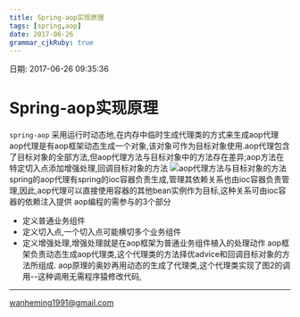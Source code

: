```yaml
---
title: Spring-aop实现原理
tags: [spring,aop]
date: 2017-06-26
grammar_cjkRuby: true
---
```

日期: 2017-06-26 09:35:36

# Spring-aop实现原理
`spring-aop` 采用运行时动态地,在内存中临时生成代理类的方式来生成aop代理
aop代理是有aop框架动态生成一个对象,该对象可作为目标对象使用.aop代理包含了目标对象的全部方法,但aop代理方法与目标对象中的方法存在差异;aop方法在特定切入点添加增强处理,回调目标对象的方法
![aop代理方法与目标对象的方法][1]
spring的aop代理有spring的ioc容器负责生成,管理其依赖关系也由ioc容器负责管理,因此,aop代理可以直接使用容器的其他bean实例作为目标,这种关系可由ioc容器的依赖注入提供
aop编程的需参与的3个部分
* 定义普通业务组件
* 定义切入点,一个切入点可能横切多个业务组件
* 定义增强处理,增强处理就是在aop框架为普通业务组件植入的处理动作
aop框架负责动态生成aop代理类,这个代理类的方法择优advice和回调目标对象的方法所组成.
aop原理的奥妙再用动态的生成了代理类,这个代理类实现了图2的调用--这种调用无需程序猿修改代码,


----

wanheming1991@gmail.com


  [1]: http://oq6m1y13p.bkt.clouddn.com/1498441447232.jpg
